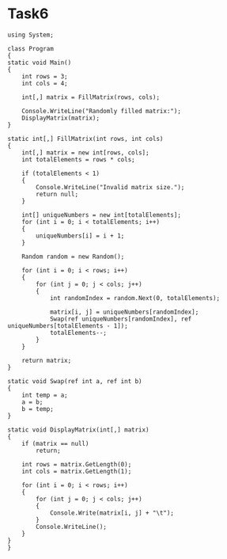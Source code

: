 # Task6
    using System;

    class Program
    {
    static void Main()
    {
        int rows = 3; 
        int cols = 4; 

        int[,] matrix = FillMatrix(rows, cols);
        
        Console.WriteLine("Randomly filled matrix:");
        DisplayMatrix(matrix);
    }

    static int[,] FillMatrix(int rows, int cols)
    {
        int[,] matrix = new int[rows, cols];
        int totalElements = rows * cols;

        if (totalElements < 1)
        {
            Console.WriteLine("Invalid matrix size.");
            return null;
        }
        
        int[] uniqueNumbers = new int[totalElements];
        for (int i = 0; i < totalElements; i++)
        {
            uniqueNumbers[i] = i + 1;
        }

        Random random = new Random();
        
        for (int i = 0; i < rows; i++)
        {
            for (int j = 0; j < cols; j++)
            {
                int randomIndex = random.Next(0, totalElements);
                
                matrix[i, j] = uniqueNumbers[randomIndex];
                Swap(ref uniqueNumbers[randomIndex], ref uniqueNumbers[totalElements - 1]);
                totalElements--;
            }
        }

        return matrix;
    }

    static void Swap(ref int a, ref int b)
    {
        int temp = a;
        a = b;
        b = temp;
    }

    static void DisplayMatrix(int[,] matrix)
    {
        if (matrix == null)
            return;

        int rows = matrix.GetLength(0);
        int cols = matrix.GetLength(1);

        for (int i = 0; i < rows; i++)
        {
            for (int j = 0; j < cols; j++)
            {
                Console.Write(matrix[i, j] + "\t");
            }
            Console.WriteLine();
        }
    }
    }  
